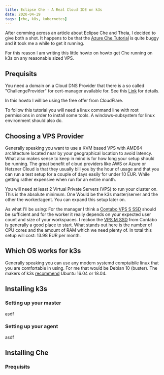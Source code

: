 ```yaml
---
title: Eclipse Che - A Real Cloud IDE on k3s
date: 2020-04-19
tags: [che, k8s, kubernetes]
---
```


After comming across an article about Eclipse Che and Theia, I decided to give both a shot. It happens to be that the
[Azure Che Tutorial](https://www.eclipse.org/che/docs/che-7/installing-eclipse-che-on-microsoft-azure/) is quite buggy
and it took me a while to get it running.

For this reason I am writing this little howto on howto get Che running on k3s on any reasonable sized VPS.

## Prequisits

You need a domain on a Cloud DNS Provider that there is a so called "ChallengeProvider" for cert-manager available
for. See this [Link](https://cert-manager.io/docs/configuration/acme/dns01/) for details.

In this howto I will be using the free offer from CloudFlare.

To follow this tutorial you will need a linux command line with root permissions in order to install some tools.
A windows-subsystem for linux environment should also do.

## Choosing a VPS Provider

Generally speaking you want to use a KVM based VPS with AMD64 architecture located near by your geographical location
to avoid latency. What also makes sense to keep in mind is for how long your setup should be running. The great benefit
of cloud providers like AWS or Azure or Hetzner Cloud is that they usually bill you by the hour of usage and that you
can run a test setup for a couple of days easily for under 10 EUR. While getting rather expensive when run for an entire
month.

You will need at least 2 Virtual Private Servers (VPS) to run your cluster on. This is the absolute minimum. One Would
be the k3s master/server and the other the worker/agent. You can expand this setup later on.

As what I'll be using: For the manager I think a [Contabo VPS S SSD](https://contabo.de/?show=vps) should be sufficient
and for the worker it really depends on your expected user count and size of your workspaces. I reckon the
[VPS M SSD](https://contabo.de/?show=vps) from Contabo is generally a good place to start. What stands out here is the
number of CPU cores and the amount of RAM which we need plenty of. In total this setup will cost: 13.98 EUR per month.

## Which OS works for k3s

Generally speaking you can use any modern systemd comptaibile linux that you are comfortable in using. For me that would be
Debian 10 (buster). The makers of k3s [recommend](https://rancher.com/docs/k3s/latest/en/installation/installation-requirements/)
Ubuntu 16.04 or 18.04.

## Installing k3s

### Setting up your master

asdf

### Setting up your agent

asdf

## Installing Che

### Prequisits
